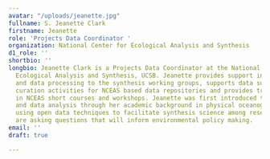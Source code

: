```yaml
---
avatar: "/uploads/jeanette.jpg"
fullname: S. Jeanette Clark
firstname: Jeanette
role: 'Projects Data Coordinator '
organization: National Center for Ecological Analysis and Synthesis
d1_role: ''
shortbio: ''
longbio: Jeanette Clark is a Projects Data Coordinator at the National Center for
  Ecological Analysis and Synthesis, UCSB. Jeanette provides support in data management
  and data processing to the synthesis working groups, supports data submission and
  curation activities for NCEAS based data repositories and provides training to participants
  in NCEAS short courses and workshops. Jeanette was first introduced to data processing
  and data analysis through her academic background in physical oceanography and enjoys
  using open data techniques to facilitate synthesis science among researchers who
  are asking questions that will inform environmental policy making.
email: ''
draft: true

---
```

